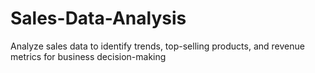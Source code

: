 # Sales-Data-Analysis
Analyze sales data to identify trends, top-selling products, and revenue metrics for business decision-making
